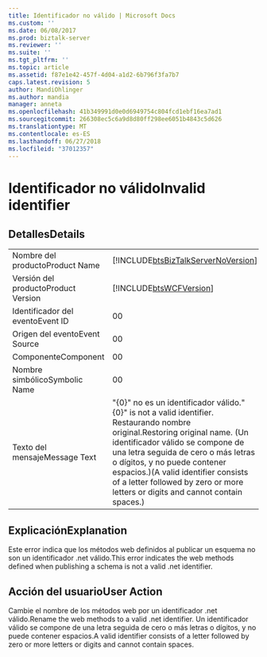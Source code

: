 ```yaml
---
title: Identificador no válido | Microsoft Docs
ms.custom: ''
ms.date: 06/08/2017
ms.prod: biztalk-server
ms.reviewer: ''
ms.suite: ''
ms.tgt_pltfrm: ''
ms.topic: article
ms.assetid: f87e1e42-457f-4d04-a1d2-6b796f3fa7b7
caps.latest.revision: 5
author: MandiOhlinger
ms.author: mandia
manager: anneta
ms.openlocfilehash: 41b349991d0e0d6949754c804fcd1ebf16ea7ad1
ms.sourcegitcommit: 266308ec5c6a9d8d80ff298ee6051b4843c5d626
ms.translationtype: MT
ms.contentlocale: es-ES
ms.lasthandoff: 06/27/2018
ms.locfileid: "37012357"
---
```

# <a name="invalid-identifier"></a><span data-ttu-id="486ff-102">Identificador no válido</span><span class="sxs-lookup"><span data-stu-id="486ff-102">Invalid identifier</span></span>
## <a name="details"></a><span data-ttu-id="486ff-103">Detalles</span><span class="sxs-lookup"><span data-stu-id="486ff-103">Details</span></span>  
  
|                 |                                                                                                                                                                           |
|-----------------|---------------------------------------------------------------------------------------------------------------------------------------------------------------------------|
|  <span data-ttu-id="486ff-104">Nombre del producto</span><span class="sxs-lookup"><span data-stu-id="486ff-104">Product Name</span></span>   |                                            [!INCLUDE[btsBizTalkServerNoVersion](../includes/btsbiztalkservernoversion-md.md)]                                             |
| <span data-ttu-id="486ff-105">Versión del producto</span><span class="sxs-lookup"><span data-stu-id="486ff-105">Product Version</span></span> |                                                        [!INCLUDE[btsWCFVersion](../includes/btswcfversion-md.md)]                                                         |
|    <span data-ttu-id="486ff-106">Identificador del evento</span><span class="sxs-lookup"><span data-stu-id="486ff-106">Event ID</span></span>     |                                                                                     <span data-ttu-id="486ff-107">0</span><span class="sxs-lookup"><span data-stu-id="486ff-107">0</span></span>                                                                                     |
|  <span data-ttu-id="486ff-108">Origen del evento</span><span class="sxs-lookup"><span data-stu-id="486ff-108">Event Source</span></span>   |                                                                                     <span data-ttu-id="486ff-109">0</span><span class="sxs-lookup"><span data-stu-id="486ff-109">0</span></span>                                                                                     |
|    <span data-ttu-id="486ff-110">Componente</span><span class="sxs-lookup"><span data-stu-id="486ff-110">Component</span></span>    |                                                                                     <span data-ttu-id="486ff-111">0</span><span class="sxs-lookup"><span data-stu-id="486ff-111">0</span></span>                                                                                     |
|  <span data-ttu-id="486ff-112">Nombre simbólico</span><span class="sxs-lookup"><span data-stu-id="486ff-112">Symbolic Name</span></span>  |                                                                                     <span data-ttu-id="486ff-113">0</span><span class="sxs-lookup"><span data-stu-id="486ff-113">0</span></span>                                                                                     |
|  <span data-ttu-id="486ff-114">Texto del mensaje</span><span class="sxs-lookup"><span data-stu-id="486ff-114">Message Text</span></span>   | <span data-ttu-id="486ff-115">"{0}" no es un identificador válido.</span><span class="sxs-lookup"><span data-stu-id="486ff-115">"{0}" is not a valid identifier.</span></span> <span data-ttu-id="486ff-116">Restaurando nombre original.</span><span class="sxs-lookup"><span data-stu-id="486ff-116">Restoring original name.</span></span> <span data-ttu-id="486ff-117">(Un identificador válido se compone de una letra seguida de cero o más letras o dígitos, y no puede contener espacios.)</span><span class="sxs-lookup"><span data-stu-id="486ff-117">(A valid identifier consists of a letter followed by zero or more letters or digits and cannot contain spaces.)</span></span> |
  
## <a name="explanation"></a><span data-ttu-id="486ff-118">Explicación</span><span class="sxs-lookup"><span data-stu-id="486ff-118">Explanation</span></span>  
 <span data-ttu-id="486ff-119">Este error indica que los métodos web definidos al publicar un esquema no son un identificador .net válido.</span><span class="sxs-lookup"><span data-stu-id="486ff-119">This error indicates the web methods defined when publishing a schema is not a valid .net identifier.</span></span>  
  
## <a name="user-action"></a><span data-ttu-id="486ff-120">Acción del usuario</span><span class="sxs-lookup"><span data-stu-id="486ff-120">User Action</span></span>  
 <span data-ttu-id="486ff-121">Cambie el nombre de los métodos web por un identificador .net válido.</span><span class="sxs-lookup"><span data-stu-id="486ff-121">Rename the web methods to a valid .net identifier.</span></span> <span data-ttu-id="486ff-122">Un identificador válido se compone de una letra seguida de cero o más letras o dígitos, y no puede contener espacios.</span><span class="sxs-lookup"><span data-stu-id="486ff-122">A valid identifier consists of a letter followed by zero or more letters or digits and cannot contain spaces.</span></span>